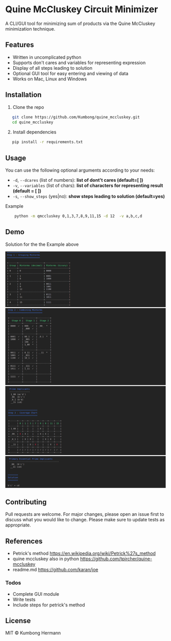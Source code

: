 
# Quine McCluskey Circuit Minimizer

A CLI/GUI tool for minimizing sum of products via the Quine McCluskey minimization technique. 

## Features
   * Written in uncomplicated python
   * Supports don't cares and variables for representing expression
   * Display of all steps leading to solution
   * Optional GUI tool for easy entering and viewing of data
   * Works on Mac, Linux and Windows
   
## Installation
1. Clone the repo
```bash
   git clone https://github.com/Kumbong/quine_mccluskey.git
   cd quine_mccluskey
```
2. Install dependencies
```bash
   pip install -r requirements.txt
```

## Usage
You can use the following optional arguments according to your needs: 

   * `-d`, `--dcares` (list of numbers): **list of dont't cares (default=[ ])**
   * `-v`, `--variables` (list of chars): **list of characters for representing result (default = [ ])**
   * `-s`, `--show_steps` (yes|no): **show steps leading to solution (default=yes)**
   
Example
```bash
    python -m qmccluskey 0,1,3,7,8,9,11,15 -d 12  -v a,b,c,d
```

## Demo
   Solution for the the Example above
   
   ![](assets/images/grouping.png)
   ![](assets/images/combining.png)
   ![](assets/images/coverage.png)
   ![](assets/images/solution.png)
   
## Contributing
Pull requests are welcome. For major changes, please open an issue first to discuss what you would like to change.
Please make sure to update tests as appropriate.

## References
* Petrick's method 
    https://en.wikipedia.org/wiki/Petrick%27s_method
* quine mccluskey also in python
    https://github.com/tpircher/quine-mccluskey
* readme.md
    https://github.com/karan/joe

### Todos

 - Complete GUI module
 - Write tests
 - Include steps for petrick's method


License
----

MIT &copy; Kumbong Hermann

